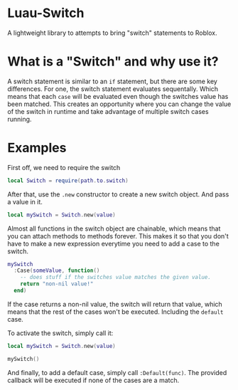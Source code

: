# Luau-Switch
A lightweight library to attempts to bring "switch" statements to Roblox.

# What is a "Switch" and why use it? 

A switch statement is similar to an `if` statement, but there are some key differences.
For one, the switch statement evaluates sequentally. Which means that each `case` will be evaluated even though the switches value has been matched.
This creates an opportunity where you can change the value of the switch in runtime and take advantage of multiple switch cases running.

# Examples

First off, we need to require the switch

```lua
local Switch = require(path.to.switch)
```

After that, use the `.new` constructor to create a new switch object.
And pass a value in it.

```lua
local mySwitch = Switch.new(value)
```

Almost all functions in the switch object are chainable, which means that you can attach methods to methods forever.
This makes it so that you don't have to make a new expression everytime you need to add a case to the switch.

```lua
mySwitch
  :Case(someValue, function()
    -- does stuff if the switches value matches the given value.
    return "non-nil value!"
  end)
```

If the case returns a non-nil value, the switch will return that value, which means that the rest of the cases won't be executed. Including the `default` case.

To activate the switch, simply call it:

```lua
local mySwitch = Switch.new(value)

mySwitch()
```

And finally, to add a default case, simply call `:Default(func)`. The provided callback will be executed if none of the cases are a match.
